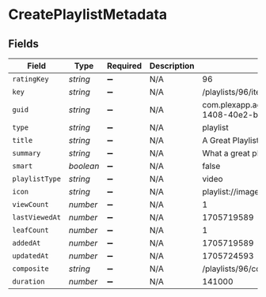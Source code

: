 # CreatePlaylistMetadata


## Fields

| Field                                                          | Type                                                           | Required                                                       | Description                                                    | Example                                                        |
| -------------------------------------------------------------- | -------------------------------------------------------------- | -------------------------------------------------------------- | -------------------------------------------------------------- | -------------------------------------------------------------- |
| `ratingKey`                                                    | *string*                                                       | :heavy_minus_sign:                                             | N/A                                                            | 96                                                             |
| `key`                                                          | *string*                                                       | :heavy_minus_sign:                                             | N/A                                                            | /playlists/96/items                                            |
| `guid`                                                         | *string*                                                       | :heavy_minus_sign:                                             | N/A                                                            | com.plexapp.agents.none://a2f92937-1408-40e2-b022-63a8a9377e55 |
| `type`                                                         | *string*                                                       | :heavy_minus_sign:                                             | N/A                                                            | playlist                                                       |
| `title`                                                        | *string*                                                       | :heavy_minus_sign:                                             | N/A                                                            | A Great Playlist                                               |
| `summary`                                                      | *string*                                                       | :heavy_minus_sign:                                             | N/A                                                            | What a great playlist                                          |
| `smart`                                                        | *boolean*                                                      | :heavy_minus_sign:                                             | N/A                                                            | false                                                          |
| `playlistType`                                                 | *string*                                                       | :heavy_minus_sign:                                             | N/A                                                            | video                                                          |
| `icon`                                                         | *string*                                                       | :heavy_minus_sign:                                             | N/A                                                            | playlist://image.smart                                         |
| `viewCount`                                                    | *number*                                                       | :heavy_minus_sign:                                             | N/A                                                            | 1                                                              |
| `lastViewedAt`                                                 | *number*                                                       | :heavy_minus_sign:                                             | N/A                                                            | 1705719589                                                     |
| `leafCount`                                                    | *number*                                                       | :heavy_minus_sign:                                             | N/A                                                            | 1                                                              |
| `addedAt`                                                      | *number*                                                       | :heavy_minus_sign:                                             | N/A                                                            | 1705719589                                                     |
| `updatedAt`                                                    | *number*                                                       | :heavy_minus_sign:                                             | N/A                                                            | 1705724593                                                     |
| `composite`                                                    | *string*                                                       | :heavy_minus_sign:                                             | N/A                                                            | /playlists/96/composite/1705724593                             |
| `duration`                                                     | *number*                                                       | :heavy_minus_sign:                                             | N/A                                                            | 141000                                                         |